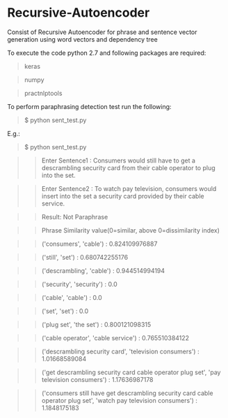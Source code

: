 # Recursive-Autoencoder
Consist of Recursive Autoencoder for phrase and sentence vector generation using word vectors and dependency tree

To execute the code python 2.7 and following packages are required:

> keras

> numpy

> practnlptools

To perform paraphrasing detection test run the following:

> $ python sent_test.py
  
E.g.:

> $ python sent_test.py

>> Enter Sentence1 : Consumers would still have to get a descrambling security card from their cable operator to plug into the set.

>> Enter Sentence2 : To watch pay television, consumers would insert into the set a security card provided by their cable service.


>> Result:  Not Paraphrase


>> Phrase Similarity value(0=similar, above 0=dissimilarity index)

>> 	('consumers', 'cable') :		0.824109976887

>> 	('still', 'set') :		0.680742255176

>> 	('descrambling', 'cable') :		0.944514994194

>> 	('security', 'security') :		0.0

>> 	('cable', 'cable') :		0.0

>> 	('set', 'set') :		0.0

>> 	('plug set', 'the set') :		0.800121098315

>> 	('cable operator', 'cable service') :		0.765510384122

>> 	('descrambling security card', 'television consumers') :		1.01668589084

>> 	('get descrambling security card cable operator plug set', 'pay television consumers') :		1.17636987178

>> 	('consumers still have get descrambling security card cable operator plug set', 'watch pay television consumers') :		1.1848175183
